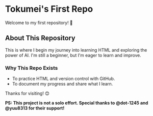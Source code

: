 # Tokumei's First Repo
Welcome to my first repository! 🎉

## About This Repository
This is where I begin my journey into learning HTML and exploring the power of AI. I'm still a beginner, but I'm eager to learn and improve.

### Why This Repo Exists
- To practice HTML and version control with GitHub.
- To document my progress and share what I learn.

Thanks for visiting! 😊

**PS: This project is not a solo effort. Special thanks to @dot-1245 and @yuu8313 for their support!**